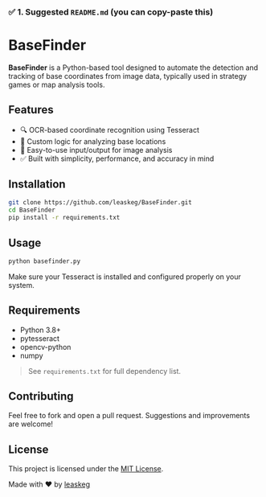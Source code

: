 ### ✅ 1. Suggested `README.md` (you can copy-paste this)

# BaseFinder

**BaseFinder** is a Python-based tool designed to automate the detection and tracking of base coordinates from image data, typically used in strategy games or map analysis tools.

## Features

- 🔍 OCR-based coordinate recognition using Tesseract
- 🧠 Custom logic for analyzing base locations
- 📂 Easy-to-use input/output for image analysis
- ✅ Built with simplicity, performance, and accuracy in mind

## Installation

```bash
git clone https://github.com/leaskeg/BaseFinder.git
cd BaseFinder
pip install -r requirements.txt
````

## Usage

```bash
python basefinder.py
```

Make sure your Tesseract is installed and configured properly on your system.

## Requirements

* Python 3.8+
* pytesseract
* opencv-python
* numpy

> See `requirements.txt` for full dependency list.

## Contributing

Feel free to fork and open a pull request. Suggestions and improvements are welcome!

## License

This project is licensed under the [MIT License](LICENSE).

Made with ❤️ by [leaskeg](https://github.com/leaskeg)
